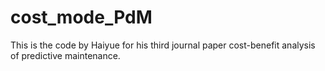 # cost_mode_PdM
This is the code by Haiyue for his third journal paper cost-benefit analysis of predictive maintenance.
